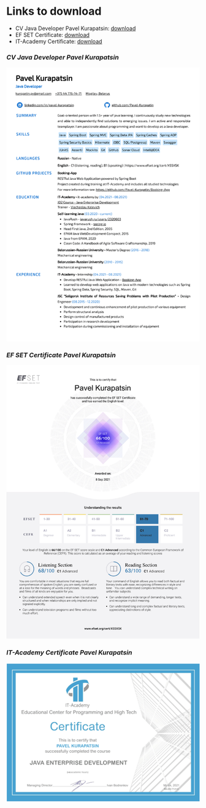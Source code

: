 # Links to download

* CV Java Developer Pavel Kurapatsin: [download](https://github.com/Pavel-Kuropatin/CV/blob/main/CV%20Java%20Developer%20Pavel%20Kurapatsin.pdf)
* EF SET Certificate: [download](https://github.com/Pavel-Kuropatin/CV/blob/main/EF%20SET%20Certificate%20Pavel%20Kurapatsin.pdf)
* IT-Academy Certificate: [download](https://github.com/Pavel-Kuropatin/CV/blob/main/IT-Academy%20Certificate%20Pavel%20Kurapatsin.pdf)

### _CV Java Developer Pavel Kurapatsin_
![CV Java Developer Pavel Kurapatsin](png/CV%20Java%20Developer%20Pavel%20Kurapatsin.png)

### _EF SET Certificate Pavel Kurapatsin_
![EF SET Certificate Pavel Kurapatsin](png/EF%20SET%20Certificate%20Pavel%20Kurapatsin.png)

### _IT-Academy Certificate Pavel Kurapatsin_
![IT-Academy Certificate Pavel Kurapatsin](png/IT-Academy%20Certificate%20Pavel%20Kurapatsin.png)